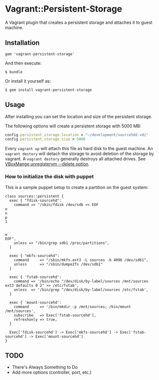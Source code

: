 # Vagrant::Persistent-Storage


A Vagrant plugin that creates a persistent storage and attaches it to guest machine.

## Installation

    gem 'vagrant-persistent-storage'

And then execute:

    $ bundle

Or install it yourself as:

    $ gem install vagrant-persistent-storage

## Usage

After installing you can set the location and size of the persistent storage.

The following options will create a persistent storage with 5000 MB:
```ruby
config.persistent_storage.location = "~/development/sourcehdd.vdi"
config.persistent_storage.size = 5000
```

Every `vagrant up` will attach this file as hard disk to the guest machine.
An `vagrant destory` will detach the storage to avoid deletion of the storage by vagrant.
A `vagrant destory` generally destroys all attached drives. See [VBoxMange unregistervm --delete option][vboxmanage_delete].

### How to initialize the disk with puppet

This is a sample puppet setup to create a partition on the guest system:

```puppet
class sources::persistent {
  exec { "fdisk-sourcehd":
    command => "/sbin/fdisk /dev/sdb << EOF
o
n
p
1


w
EOF",
    unless => "/bin/grep sdb1 /proc/partitions",
  }

  exec { "mkfs-sourcehd":
    command     => "/sbin/mkfs.ext3 -L sources -b 4096 /dev/sdb1",
    unless      => "/sbin/dumpe2fs /dev/sdb1"
  }
  
  exec { 'fstab-sourcehd':
    command => '/bin/echo "/dev/disk/by-label/sources /mnt/sources ext3 defaults 0 2" >> /etc/fstab',
    unless  => '/bin/grep ^/dev/disk/by-label/sources /etc/fstab',
  }
  
  exec { 'mount-sourcehd':
    command     => '/bin/mkdir -p /mnt/sources; /bin/mount /mnt/sources',
    subscribe   => Exec['fstab-sourcehd'],
    refreshonly => true,
  }

  Exec['fdisk-sourcehd'] -> Exec['mkfs-sourcehd'] -> Exec['fstab-sourcehd'] -> Exec['mount-sourcehd']
}
```

## TODO

* There's Always Something to Do
* Add more options (controller, port, etc.)


[vboxmanage_delete]: http://www.virtualbox.org/manual/ch08.html#vboxmanage-registervm "VBoxManage registervm / unregistervm"
